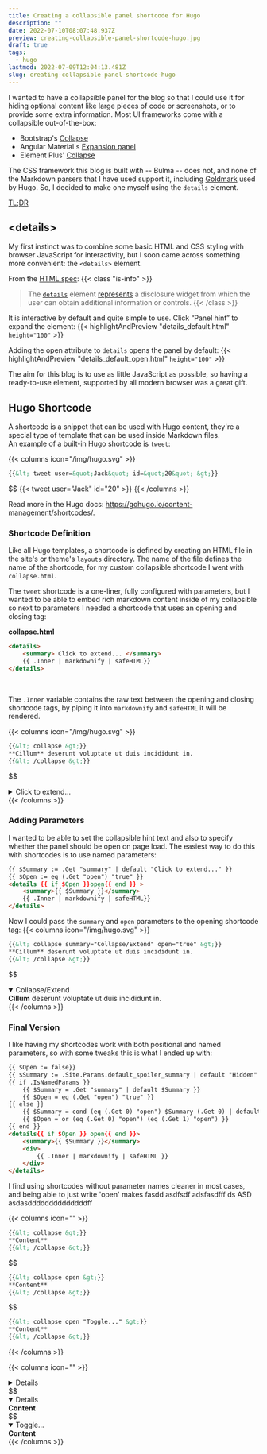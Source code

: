 ```yaml
---
title: Creating a collapsible panel shortcode for Hugo
description: ""
date: 2022-07-10T08:07:48.937Z
preview: creating-collapsible-panel-shortcode-hugo.jpg
draft: true
tags:
  - hugo
lastmod: 2022-07-09T12:04:13.481Z
slug: creating-collapsible-panel-shortcode-hugo
---
```


I wanted to have a collapsible panel for the blog so that I could use it for hiding optional content like large pieces of code or screenshots, or to provide some extra information.
Most UI frameworks come with a collapsible out-of-the-box:

* Bootstrap's [Collapse](https://getbootstrap.com/docs/4.0/components/collapse/)
* Angular Material's [Expansion panel](https://material.angular.io/components/expansion/overview)
* Element Plus' [Collapse](https://element-plus.org/en-US/component/collapse.html)

The CSS framework this blog is built with -- Bulma -- does not, and none of the Markdown parsers that I have used support it, including [Goldmark](https://github.com/yuin/goldmark/) used by Hugo. So, I decided to make one myself using the `details` element.

[TL;DR](#final-version)

## \<details>

My first instinct was to combine some basic HTML and CSS styling with browser JavaScript for interactivity, but I soon came across something more convenient: the `<details>` element.

From the [HTML spec](https://html.spec.whatwg.org/multipage/interactive-elements.html#the-details-element):
{{< class "is-info" >}}
> The [`details`](https://html.spec.whatwg.org/multipage/interactive-elements.html#the-details-element) element [represents](https://html.spec.whatwg.org/multipage/dom.html#represents) a disclosure widget from which the user can obtain additional information or controls.
{{< /class >}}

It is interactive by default and quite simple to use. Click “Panel hint” to expand the element:
{{< highlightAndPreview "details_default.html" `height="100"` >}}

Adding the open attribute to `details` opens the panel by default:
{{< highlightAndPreview "details_default_open.html" `height="100"` >}}

The aim for this blog is to use as little JavaScript as possible, so having a ready-to-use element, supported by all modern browser was a great gift.

## Hugo Shortcode

A shortcode is a snippet that can be used with Hugo content, they're a special type of template that can be used inside Markdown files.  
An example of a built-in Hugo shortcode is `tweet`:

{{< columns icon="/img/hugo.svg" >}}
```markdown
{{&lt; tweet user=&quot;Jack&quot; id=&quot;20&quot; &gt;}}
```
$$
{{< tweet user="Jack" id="20" >}}
{{< /columns >}}

Read more in the Hugo docs: https://gohugo.io/content-management/shortcodes/.

### Shortcode Definition

Like all Hugo templates, a shortcode is defined by creating an HTML file in the site's or theme's `layouts` directory. The name of the file defines the name of the shortcode, for my custom collapsible shortcode I went with `collapse.html`.

The `tweet` shortcode is a one-liner, fully configured with parameters, but I wanted to be able to embed rich markdown content inside of my collapsible so next to parameters I needed a shortcode that uses an opening and closing tag:

**collapse.html**
```html
<details>
    <summary> Click to extend... </summary>
    {{ .Inner | markdownify | safeHTML}}
</details>
```
<br/>

The `.Inner` variable contains the raw text between the opening and closing shortcode tags, by piping it into `markdownify` and `safeHTML` it will be rendered. 
 
{{< columns icon="/img/hugo.svg" >}}
```markdown
{{&lt; collapse &gt;}}
**Cillum** deserunt voluptate ut duis incididunt in.
{{&lt; /collapse &gt;}}
```
$$
<details class="raw">
    <summary>Click to extend...</summary>
    <b>Cillum</b> deserunt voluptate ut duis incididunt in.
</details>
{{< /columns >}}

### Adding Parameters

I wanted to be able to set the collapsible hint text and also to specify whether the panel should be open on page load. The easiest way to do this with shortcodes is to use named parameters:

```html
{{ $Summary := .Get "summary" | default "Click to extend..." }}
{{ $Open := eq (.Get "open") "true" }}
<details {{ if $Open }}open{{ end }} >
    <summary>{{ $Summary }}</summary>
    {{ .Inner | markdownify | safeHTML}}
</details>
```

Now I could pass the `summary` and `open` parameters to the opening shortcode tag:
{{< columns icon="/img/hugo.svg" >}}
```markdown
{{&lt; collapse summary="Collapse/Extend" open="true" &gt;}}
**Cillum** deserunt voluptate ut duis incididunt in.
{{&lt; /collapse &gt;}}
```
$$
<details class="raw" open>
    <summary>Collapse/Extend</summary>
    <b>Cillum</b> deserunt voluptate ut duis incididunt in.
</details>
{{< /columns >}}

### Final Version

I like having my shortcodes work with both positional and named parameters, so with some tweaks this is what I ended up with:

```html
{{ $Open := false}}
{{ $Summary := .Site.Params.default_spoiler_summary | default "Hidden" }}
{{ if .IsNamedParams }}
    {{ $Summary = .Get "summary" | default $Summary }}
    {{ $Open = eq (.Get "open") "true" }}
{{ else }}
    {{ $Summary = cond (eq (.Get 0) "open") $Summary (.Get 0) | default $Summary }}
    {{ $Open = or (eq (.Get 0) "open") (eq (.Get 1) "open") }}
{{ end }}
<details{{ if $Open }} open{{ end }}>
    <summary>{{ $Summary }}</summary>
    <div>
        {{ .Inner | markdownify | safeHTML }}
    </div>
</details>
```

I find using shortcodes without parameter names cleaner in most cases, and being able to just write 'open' makes fasdd asdfsdf adsfasdfff ds ASD asdasddddddddddddddff

{{< columns icon="" >}}
```markdown
{{&lt; collapse &gt;}}
**Content**
{{&lt; /collapse &gt;}}
```
$$
```markdown
{{&lt; collapse open &gt;}}
**Content**
{{&lt; /collapse &gt;}}
```
$$
```markdown
{{&lt; collapse open "Toggle..." &gt;}}
**Content**
{{&lt; /collapse &gt;}}
```
{{< /columns >}}

{{< columns icon="" >}}
<details class="raw">
    <b>Content</b>
</details>
$$
<details class="raw" open>
    <b>Content</b>
</details>
$$
<details class="raw" open>
    <summary>Toggle...</summary>
    <b>Content</b>
</details>
{{< /columns >}}

